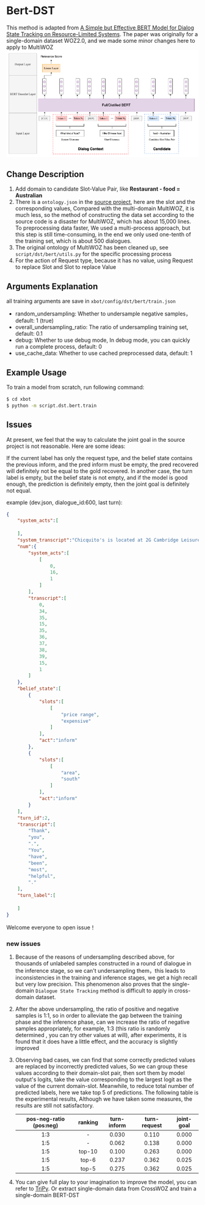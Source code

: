 # Bert-DST
This method is adapted from 
[A Simple but Effective BERT Model for Dialog State Tracking on Resource-Limited Systems](https://arxiv.org/pdf/1910.12995.pdf). 
The paper was originally for a single-domain dataset WOZ2.0, and we made some minor changes here to apply to MultiWOZ
![bert-dst](../../../asset/bert-dst.png)


## Change Description
1. Add domain to candidate Slot-Value Pair, like **Restaurant - food = Australian**
2. There is a `ontology.json` in the [source project](https://github.com/laituan245/BERT-Dialog-State-Tracking), here 
are the slot and the corresponding values, Compared with the multi-domain MultiWOZ, it is much less, so the method of 
constructing the data set according to the source code is a disaster for MultiWOZ, which has about 15,000 lines. To preprocessing
data faster, We used a multi-process approach, but this step is still time-consuming, in the end we only used one-tenth of 
the training set, which is about 500 dialogues.
3. The original ontology of MultiWOZ has been cleaned up, see `script/dst/bert/utils.py` for the specific processing process 
4. For the action of Request type, because it has no value, using Request to replace Slot and Slot to replace Value

## Arguments Explanation
all training arguments are save in `xbot/config/dst/bert/train.json`
* random_undersampling: Whether to undersample negative samples，default: 1 (true)
* overall_undersampling_ratio: The ratio of undersampling training set, default: 0.1
* debug: Whether to use debug mode, In debug mode, you can quickly run a complete process, default: 0
* use_cache_data: Whether to use cached preprocessed data, default: 1

## Example Usage
To train a model from scratch, run following command:
```bash
$ cd xbot
$ python -m script.dst.bert.train
```

## Issues
At present, we feel that the way to calculate the joint goal in the source project is not reasonable. Here are some ideas:    

If the current label has only the request type, and the belief state contains the previous inform, and the pred inform 
must be empty, the pred recovered will definitely not be equal to the gold recovered. In another case, the turn label 
is empty, but the belief state is not empty, and if the model is good enough, the prediction is definitely empty, then 
the joint goal is definitely not equal. 

example (dev.json, dialogue_id:600, last turn):
```json
{
    "system_acts":[

    ],
    "system_transcript":"Chicquito's is located at 2G Cambridge Leisure Park Cherry Hinton Road Cherry Hinton, Phone 01223 400170, and the restaurant below that is called frankie and bennys. It has a phone number of 01223 412430 and address of Cambridge Leisure Park Clifton Way Cherry Hinton",
    "num":{
        "system_acts":[
            [
                0,
                16,
                1
            ]
        ],
        "transcript":[
            0,
            34,
            35,
            15,
            35,
            36,
            37,
            38,
            39,
            15,
            1
        ]
    },
    "belief_state":[
        {
            "slots":[
                [
                    "price range",
                    "expensive"
                ]
            ],
            "act":"inform"
        },
        {
            "slots":[
                [
                    "area",
                    "south"
                ]
            ],
            "act":"inform"
        }
    ],
    "turn_id":2,
    "transcript":[
        "Thank",
        "you",
        ".",
        "You",
        "have",
        "been",
        "most",
        "helpful",
        "."
    ],
    "turn_label":[

    ]
}
```

Welcome everyone to open issue！

### new issues
1. Because of the reasons of undersampling described above, for thousands of unlabeled samples constructed in 
a round of dialogue in the inference stage, so we can't undersampling them，this leads to inconsistencies in 
the training and inference stages, we get a high recall but very low precision. This phenomenon also proves that the 
single-domain `Dialogue State Tracking` method is difficult to apply in cross-domain dataset.
2. After the above undersampling, the ratio of positive and negative samples is 1:1, so in order to alleviate the gap 
between the training phase and the inference phase, can we increase the ratio of negative samples appropriately, 
for example, 1:3 (this ratio is randomly determined , you can try other values at will), 
after experiments, it is found that it does have a little effect, and the accuracy is slightly improved
3. Observing bad cases, we can find that some correctly predicted values are replaced by incorrectly predicted values, 
So we can group these values according to their domain-slot pair, then sort them by model output's logits, take the 
value corresponding to the largest logit as the value of the current domain-slot. Meanwhile, to reduce total number 
of predicted labels, here we take top 5 of predictions. The following table is the experimental results, Although we 
have taken some measures, the results are still not satisfactory. 

    | pos-neg-ratio (pos:neg) | ranking | turn-inform | turn-request | joint-goal |
    | :---------------------: | :-----: | :---------: | :----------: | :--------: |
    |           1:3           |    -    |    0.030    |    0.110     |   0.000    |
    |           1:5           |    -    |    0.062    |    0.138     |   0.000    |
    |           1:5           | top-10  |    0.100    |    0.263     |   0.000    |
    |           1:5           |  top-6  |    0.237    |    0.362     |   0.025    |
    |           1:5           |  top-5  |    0.275    |    0.362     |   0.025    |

4. You can give full play to your imagination to improve the model, you can refer to [TriPy](https://arxiv.org/pdf/2005.02877). 
Or extract single-domain data from CrossWOZ and train a single-domain BERT-DST